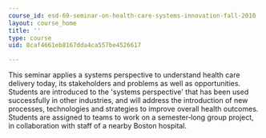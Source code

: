 ```yaml
---
course_id: esd-69-seminar-on-health-care-systems-innovation-fall-2010
layout: course_home
title: ''
type: course
uid: 8caf4661eb8167dda4ca557be4526617

---
```

This seminar applies a systems perspective to understand health care delivery today, its stakeholders and problems as well as opportunities. Students are introduced to the 'systems perspective' that has been used successfully in other industries, and will address the introduction of new processes, technologies and strategies to improve overall health outcomes. Students are assigned to teams to work on a semester‐long group project, in collaboration with staff of a nearby Boston hospital.
